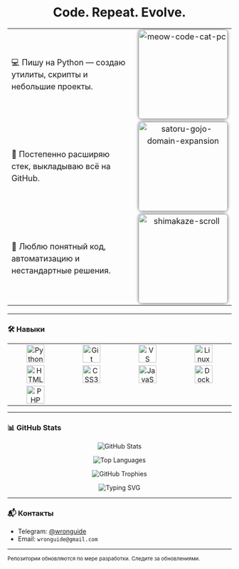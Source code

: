 <h1 align="center">Code. Repeat. Evolve.</h1>

<table align="center" width="100%" cellpadding="10" style="table-layout: fixed; font-size: 18px; line-height: 1.5;">
  <tr>
    <td width="70%" valign="middle" style="padding-right: 10px;">
      💻 Пишу на Python — создаю утилиты, скрипты и небольшие проекты.
    </td>
    <td width="30%" align="center" valign="middle">
      <img src="https://github.com/user-attachments/assets/8ab5ff5c-9189-4c65-b9f1-c2bd70fa97ca" alt="meow-code-cat-pc" width="200px" style="border-radius: 8px; box-shadow: 0 0 6px #555;" />
    </td>
  </tr>
  <tr>
    <td width="70%" valign="middle" style="padding-right: 10px;">
      🚀 Постепенно расширяю стек, выкладываю всё на GitHub.
    </td>
    <td width="30%" align="center" valign="middle">
      <img src="https://github.com/user-attachments/assets/51f284bf-be88-4bdb-b5b9-3fdb11fe265a" alt="satoru-gojo-domain-expansion" width="200px" style="border-radius: 8px; box-shadow: 0 0 6px #555;" />
    </td>
  </tr>
  <tr>
    <td width="70%" valign="middle" style="padding-right: 10px;">
      🤘 Люблю понятный код, автоматизацию и нестандартные решения.
    </td>
    <td width="30%" align="center" valign="middle">
      <img src="https://github.com/user-attachments/assets/3d0641c6-e3ad-4799-9744-1b32c48c664a" alt="shimakaze-scroll" width="200px" style="border-radius: 8px; box-shadow: 0 0 6px #555;" />
    </td>
  </tr>
</table>

---

### 🛠️ Навыки

<table align="center" style="margin:auto;">
  <tr>
    <td align="center" width="150">
      <img src="https://img.shields.io/badge/-Python-333333?style=flat&logo=python" alt="Python" height="40"/>
    </td>
    <td align="center" width="150">
      <img src="https://img.shields.io/badge/-Git-333333?style=flat&logo=git" alt="Git" height="40"/>
    </td>
    <td align="center" width="150">
      <img src="https://img.shields.io/badge/-VS%20Code-333333?style=flat&logo=visual-studio-code" alt="VS Code" height="40"/>
    </td>
    <td align="center" width="150">
      <img src="https://img.shields.io/badge/-Linux-333333?style=flat&logo=linux" alt="Linux" height="40"/>
    </td>
  </tr>
  <tr>
    <td align="center" width="150">
      <img src="https://img.shields.io/badge/-HTML5-E34F26?style=flat&logo=html5" alt="HTML5" height="40"/>
    </td>
    <td align="center" width="150">
      <img src="https://img.shields.io/badge/-CSS3-1572B6?style=flat&logo=css3" alt="CSS3" height="40"/>
    </td>
    <td align="center" width="150">
      <img src="https://img.shields.io/badge/-JavaScript-F7DF1E?style=flat&logo=javascript&logoColor=black" alt="JavaScript" height="40"/>
    </td>
    <td align="center" width="150">
      <img src="https://img.shields.io/badge/-Docker-2496ED?style=flat&logo=docker" alt="Docker" height="40"/>
    </td>
  </tr>
  <tr>
    <td align="center" width="150">
      <img src="https://img.shields.io/badge/-PHP-777BB4?style=flat&logo=php&logoColor=white" alt="PHP" height="40"/>
    </td>
  </tr>
</table>

---

### 📊 GitHub Stats

<p align="center">
  <img src="https://github-readme-stats.vercel.app/api?username=wronguide&show_icons=true&theme=default" alt="GitHub Stats" />
</p>
<p align="center">
  <img src="https://github-readme-stats.vercel.app/api/top-langs/?username=wronguide&layout=compact" alt="Top Languages" />
</p>
<p align="center">
  <img src="https://github-profile-trophy.vercel.app/?username=wronguide&theme=flat" alt="GitHub Trophies" />
</p>
<p align="center">
  <img src="https://readme-typing-svg.demolab.com?font=Fira+Code&size=22&pause=1000&color=F7768E&width=435&lines=Пишу+код...;Тестирую+моды...;Запускаю+кошачью+революцию..." alt="Typing SVG" />
</p>

---

### 📬 Контакты

- Telegram: [@wronguide](https://t.me/wronguide)  
- Email: `wronguide@gmail.com`

---

<sub>Репозитории обновляются по мере разработки. Следите за обновлениями.</sub>
